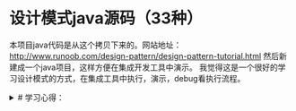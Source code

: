 # 设计模式java源码（33种）
本项目java代码是从这个拷贝下来的。网站地址：
http://www.runoob.com/design-pattern/design-pattern-tutorial.html
然后新建成一个java项目，这样方便在集成开发工具中演示。
我觉得这是一个很好的学习设计模式的方式，在集成工具中执行，演示，debug看执行流程。


<details>
<summary># 学习心得：</summary>
<p>我觉得看这种经典代码就是了解一种思想，你这次看过，下载在看到别的具体实现的时候就更有思路。毕竟一切编程最重要的就是学习思想。</p>
</details>
